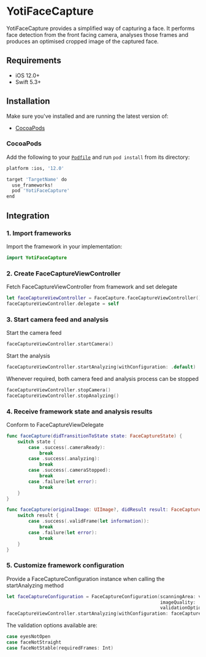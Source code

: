 # YotiFaceCapture

YotiFaceCapture provides a simplified way of capturing a face. It performs face detection from the front facing camera, analyses those frames and produces an optimised cropped image of the captured face.

## Requirements
- iOS 12.0+
- Swift 5.3+

## Installation
Make sure you've installed and are running the latest version of:
- [CocoaPods](https://guides.cocoapods.org/using/getting-started.html)

### CocoaPods
Add the following to your [`Podfile`](https://guides.cocoapods.org/using/the-podfile.html) and run `pod install` from its directory:
```bash
platform :ios, '12.0'

target 'TargetName' do
  use_frameworks!
  pod 'YotiFaceCapture'
end
```

## Integration
### 1. Import frameworks
Import the framework in your implementation:
```swift
import YotiFaceCapture
```

### 2. Create FaceCaptureViewController
Fetch FaceCaptureViewController from framework and set delegate
```swift
let faceCaptureViewController = FaceCapture.faceCaptureViewController()
faceCaptureViewController.delegate = self
```

### 3. Start camera feed and analysis
Start the camera feed
```swift
faceCaptureViewController.startCamera()
```
Start the analysis
```swift
faceCaptureViewController.startAnalyzing(withConfiguration: .default)
```

Whenever required, both camera feed and analysis process can be stopped
```swift
faceCaptureViewController.stopCamera()
faceCaptureViewController.stopAnalyzing()
```
### 4. Receive framework state and analysis results
Conform to FaceCaptureViewDelegate
```swift
func faceCapture(didTransitionToState state: FaceCaptureState) {
    switch state {
        case .success(.cameraReady):
            break
        case .success(.analyzing):
            break
        case .success(.cameraStopped):
            break
        case .failure(let error):
            break
    }
}

func faceCapture(originalImage: UIImage?, didResult result: FaceCaptureResult) {
    switch result {
        case .success(.validFrame(let information)):
            break
        case .failure(let error):
            break
    }
}
```

### 5. Customize framework configuration
Provide a FaceCaptureConfiguration instance when calling the startAnalyzing method
```swift
let faceCaptureConfiguration = FaceCaptureConfiguration(scanningArea: view.frame,
                                                        imageQuality: .medium,
                                                        validationOptions: [.faceNotStraight])
faceCaptureViewController.startAnalyzing(withConfiguration: faceCaptureConfiguration)    
```

The validation options available are:
```swift
case eyesNotOpen
case faceNotStraight
case faceNotStable(requiredFrames: Int)
```

